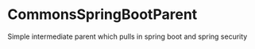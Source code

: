 # CommonsSpringBootParent
Simple intermediate parent which pulls in spring boot and spring security

